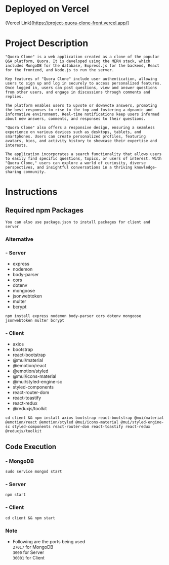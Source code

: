 # Deployed on Vercel 
(Vercel Link)[https://project-quora-clone-front.vercel.app/]

# Project Description

`"Quora Clone" is a web application created as a clone of the popular Q&A platform, Quora. It is developed using the MERN stack, which includes MongoDB for the database, Express.js for the backend, React for the frontend, and Node.js to run the server.`

`Key features of "Quora Clone" include user authentication, allowing users to sign up and log in securely to access personalized features. Once logged in, users can post questions, view and answer questions from other users, and engage in discussions through comments and replies.`

`The platform enables users to upvote or downvote answers, promoting the best responses to rise to the top and fostering a dynamic and informative environment. Real-time notifications keep users informed about new answers, comments, and responses to their questions.`

`"Quora Clone" also offers a responsive design, ensuring a seamless experience on various devices such as desktops, tablets, and smartphones. Users can create personalized profiles, featuring avatars, bios, and activity history to showcase their expertise and interests.`

`The application incorporates a search functionality that allows users to easily find specific questions, topics, or users of interest. With "Quora Clone," users can explore a world of curiosity, diverse perspectives, and insightful conversations in a thriving knowledge-sharing community.`

# Instructions

## Required npm Packages

`You can also use package.json to install packages for client and server`

### Alternative

### - Server

- express
- nodemon
- body-parser
- cors
- dotenv
- mongoose
- jsonwebtoken
- multer
- bcrypt

`npm install express nodemon body-parser cors dotenv mongoose jsonwebtoken multer bcrypt`

### - Client

- axios
- bootstrap
- react-bootstrap
- @mui/material
- @emotion/react
- @emotion/styled
- @mui/icons-material
- @mui/styled-engine-sc
- styled-components
- react-router-dom
- react-toastify
- react-redux
- @reduxjs/toolkit

`cd client && npm install axios bootstrap react-bootstrap @mui/material @emotion/react @emotion/styled @mui/icons-material @mui/styled-engine-sc styled-components react-router-dom react-toastify react-redux @reduxjs/toolkit`

## Code Execution

### - MongoDB

`sudo service mongod start`

### - Server

`npm start`

### - Client

`cd client && npm start`

### Note

- Following are the ports being used\
  `27017` for MongoDB\
  `3000` for Server\
  `30001` for Client
